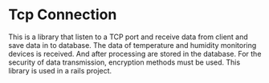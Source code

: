 Tcp Connection
==============

This is a library that listen to a TCP port and receive data from client and save data in to database.
The data of temperature and humidity monitoring devices is received. And after processing are stored in the database.
For the security of data transmission, encryption methods must be used.
This library is used in a rails project.
